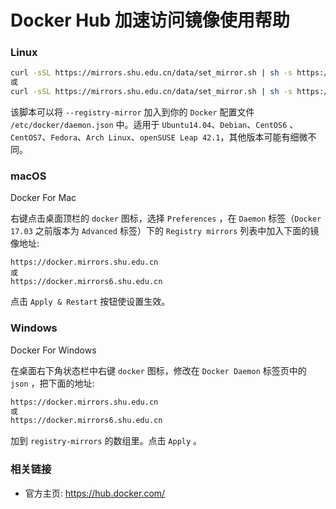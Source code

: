 # Docker Hub 加速访问镜像使用帮助


### Linux

```bash
curl -sSL https://mirrors.shu.edu.cn/data/set_mirror.sh | sh -s https://docker.mirrors.shu.edu.cn
或
curl -sSL https://mirrors.shu.edu.cn/data/set_mirror.sh | sh -s https://docker.mirrors6.shu.edu.cn
```
该脚本可以将 `--registry-mirror` 加入到你的 `Docker` 配置文件 `/etc/docker/daemon.json` 中。适用于 `Ubuntu14.04`、`Debian`、`CentOS6` 、`CentOS7`、`Fedora`、`Arch Linux`、`openSUSE Leap 42.1`，其他版本可能有细微不同。

### macOS
Docker For Mac

右键点击桌面顶栏的 `docker` 图标，选择 `Preferences` ，在 `Daemon` 标签（`Docker 17.03` 之前版本为 `Advanced` 标签）下的 `Registry mirrors` 列表中加入下面的镜像地址:

```
https://docker.mirrors.shu.edu.cn
或
https://docker.mirrors6.shu.edu.cn
```

点击 `Apply & Restart` 按钮使设置生效。

### Windows

Docker For Windows

在桌面右下角状态栏中右键 `docker` 图标，修改在 `Docker Daemon` 标签页中的 `json` ，把下面的地址:

```bash
https://docker.mirrors.shu.edu.cn
或
https://docker.mirrors6.shu.edu.cn
```

加到 `registry-mirrors` 的数组里。点击 `Apply` 。


### 相关链接 

  * 官方主页: https://hub.docker.com/